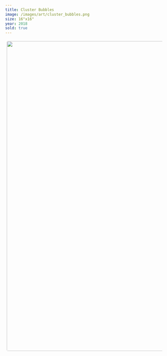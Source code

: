 ```yaml
---
title: Cluster Bubbles
image: /images/art/cluster_bubbles.png
size: 16"x16"
year: 2018
sold: true
---
```


<img class="round-image"
    src="/images/art/cluster_bubbles.png"
    style="height:1000px; border-radius:4px;margin:5px"/>
